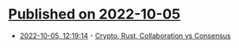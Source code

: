 # [Published on 2022-10-05](index.md)

* [2022-10-05, 12:19:14](https://lobste.rs/s/wuazdc/crypto_rust_collaboration_vs_consensus) - [Crypto, Rust, Collaboration vs Consensus](https://tably.com/blog/decentralisation)
